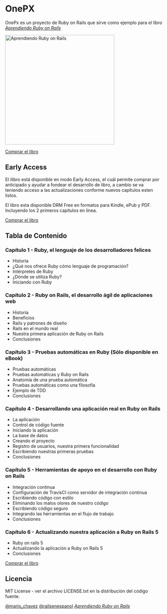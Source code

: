 # OnePX

OnePx es un proyecto de Ruby on Rails que sirve como ejemplo para el
libro [*Aprendiendo Ruby on Rails*](http://www.railsenespanol.co)

<img
src="https://cloud.githubusercontent.com/assets/59967/11045989/3e8278a4-86f0-11e5-924e-6d0f1981ebad.jpg" align="center" width="350" alt="Aprendiendo Ruby on Rails" >

[Comprar el libro](http://bit.ly/railsenespanol)

## Early Access
El ilibro está disponible en modo Early Access, el cuál permite
comprar por anticipado y ayudar a fondear el desarrollo de libro,
a cambio se va teniendo acceso a las actualizaciones conforme nuevos capítulos
esten listos.

El libro esta disponible DRM Free en formatos para Kindle, ePub y PDF.
Incluyendo los 2 primeros capítulos en línea.

[Comprar el libro](http://bit.ly/railsenespanol)

## Tabla de Contenido

### Capítulo 1 - Ruby, el lenguaje de los desarrolladores felices
- Historia
- ¿Qué nos ofrece Ruby cómo lenguaje de programación?
- Intérpretes de Ruby
- ¿Dónde se utiliza Ruby?
- Iniciando con Ruby

### Capítulo 2 - Ruby on Rails, el desarrollo ágil de aplicaciones web
- Historia
- Beneficios
- Rails y patrones de diseño
- Rails en el mundo real
- Nuestra primera aplicación de Ruby on Rails
- Conclusiones

### Capítulo 3 - Pruebas automáticas en Ruby (Sólo disponible en eBook)
- Pruebas automáticas
- Pruebas automáticas y Ruby on Rails
- Anatomía de una prueba automática
- Pruebas automáticas como una filosofía
- Ejemplo de TDD
- Conclusiones

### Capítulo 4 - Desarrollando una aplicación real en Ruby on Rails
- La aplicación
- Control de código fuente
- Iniciando la aplicación
- La base de datos
- Creando el proyecto
- Registro de usuarios, nuestra primera funcionalidad
- Escribiendo nuestras primeras pruebas
- Conclusiones

### Capítulo 5 - Herramientas de apoyo en el desarrollo con Ruby on Rails
- Integración continua
- Configuración de TravisCI como servidor de integración continua
- Escribiendo código con estilo
- Eliminando los malos olores de nuestro código
- Escribiendo código seguro
- Integrando las herramientas en el flujo de trabajo
- Conclusiones

### Capítulo 6 - Actualizando nuestra aplicación a Ruby on Rails 5
- Ruby on rails 5
- Actualizando la aplicación a Ruby on Rails 5
- Conclusiones

[Comprar el libro](http://bit.ly/railsenespanol)

## Licencia

MIT License - ver el archivo LICENSE.txt en la distribución del código fuente.

[@mario_chavez](http://twitter.com/mario_chavez)
[@railsenespanol](http://twitter.com/railsenespanol)
[*Aprendiendo Ruby on Rails*](http://www.railsenespanol.co)

